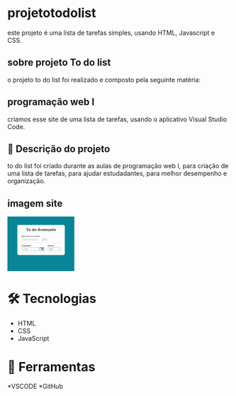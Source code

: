 # projetotodolist
este projeto é uma lista de tarefas simples, usando HTML, Javascript e CSS.

## sobre projeto To do list
o projeto to do list foi realizado e composto pela seguinte matéria:

## programação web I
criamos esse site de uma lista de tarefas, usando o aplicativo Visual Studio Code.

## 📄 Descrição do projeto
to do list foi criado durante as aulas de programação web I, para criação de uma lista de tarefas, para ajudar estudadantes, para melhor desempenho e organização.

## imagem site

<img src="imagem site.png" width="30%"> <br>

# 🛠️ Tecnologias
* HTML
* CSS
* JavaScript

# 🔧 Ferramentas
*VSCODE
*GitHub

